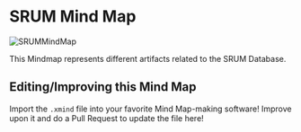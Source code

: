 # SRUM Mind Map

![SRUMMindMap](https://raw.githubusercontent.com/AndrewRathbun/DFIRMindMaps/main/OSArtifacts/Windows/SRUM/SRUM.png)

This Mindmap represents different artifacts related to the SRUM Database.

## Editing/Improving this Mind Map

Import the `.xmind` file into your favorite Mind Map-making software! Improve upon it and do a Pull Request to update the file here!
